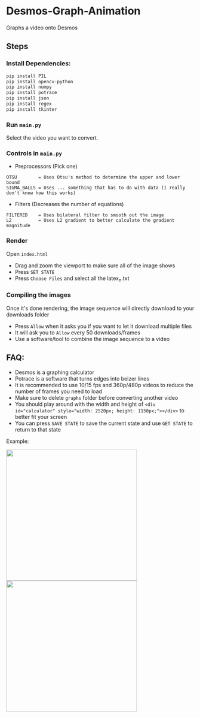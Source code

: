 # Desmos-Graph-Animation
Graphs a video onto Desmos

## Steps
### Install Dependencies:
```sh
pip install PIL
pip install opencv-python
pip install numpy
pip install potrace
pip install json
pip install regex
pip install tkinter
```

### Run `main.py`
Select the video you want to convert.

### Controls in `main.py`
- Preprocessors (Pick one)
```
OTSU        = Uses Otsu's method to determine the upper and lower bound
SIGMA_BALLS = Uses ... something that has to do with data (I really don't know how this works)
```

- Filters (Decreases the number of equations)
```
FILTERED    = Uses bilateral filter to smooth out the image
L2          = Uses L2 gradient to better calculate the gradient magnitude
```

### Render
Open `index.html`
- Drag and zoom the viewport to make sure all of the image shows
- Press `SET STATE`
- Press `Choose Files` and select all the latex<sub>n</sub>.txt

### Compiling the images
Once it's done rendering, the image sequence will directly download to your downloads folder
- Press `Allow` when it asks you if you want to let it download multiple files
- It will ask you to `Allow` every 50 downloads/frames
- Use a software/tool to combine the image sequence to a video


## FAQ:
- Desmos is a graphing calculator
- Potrace is a software that turns edges into beizer lines
- It is recommended to use 10/15 fps and 360p/480p videos to reduce the number of frames you need to load
- Make sure to delete `graphs` folder before converting another video
- You should play around with the width and height of `<div id="calculator" style="width: 2520px; height: 1150px;"></div>` to better fit your screen
- You can press `SAVE STATE` to save the current state and use `GET STATE` to return to that state


Example:

<img src="https://user-images.githubusercontent.com/88318140/132680429-13c12472-a933-4d96-a3d7-7104ba23e4ed.png" width="350">

<img src="https://user-images.githubusercontent.com/88318140/132681141-a6a3085b-c286-4127-b09a-ec2ea3873604.png" width="350">


